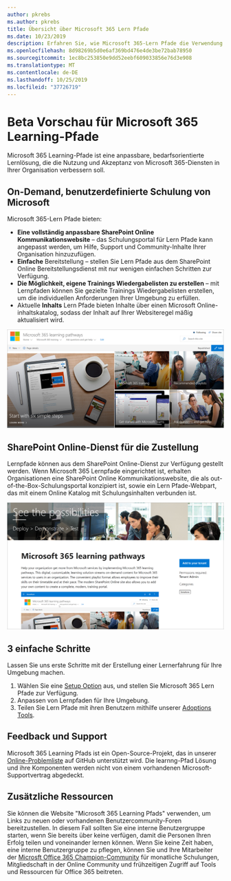 ```yaml
---
author: pkrebs
ms.author: pkrebs
title: Übersicht über Microsoft 365 Lern Pfade
ms.date: 10/23/2019
description: Erfahren Sie, wie Microsoft 365-Lern Pfade die Verwendung und Akzeptanz von Microsoft 365-Diensten in Ihrer Organisation beschleunigen können. Zu den Lernpfaden gehören ein benutzerdefiniertes SharePoint Online Webpart und eine moderne Schulungswebsite für SharePoint Online Kommunikation, die problemlos für Ihren Microsoft 365-Mandanten bereitgestellt werden kann.
ms.openlocfilehash: 8d98269b5d0e6af369bd476e4de3be72bab78950
ms.sourcegitcommit: 1ec8bc253850e9dd52eebf609033856e76d3e908
ms.translationtype: MT
ms.contentlocale: de-DE
ms.lasthandoff: 10/25/2019
ms.locfileid: "37726719"
---
```

# <a name="microsoft-365-learning-pathways-beta-preview"></a>Beta Vorschau für Microsoft 365 Learning-Pfade
Microsoft 365 Learning-Pfade ist eine anpassbare, bedarfsorientierte Lernlösung, die die Nutzung und Akzeptanz von Microsoft 365-Diensten in Ihrer Organisation verbessern soll.  

## <a name="on-demand-custom-training-from-microsoft"></a>On-Demand, benutzerdefinierte Schulung von Microsoft

Microsoft 365-Lern Pfade bieten:

- **Eine vollständig anpassbare SharePoint Online Kommunikationswebsite** – das Schulungsportal für Lern Pfade kann angepasst werden, um Hilfe, Support und Community-Inhalte Ihrer Organisation hinzuzufügen.
- **Einfache** Bereitstellung – stellen Sie Lern Pfade aus dem SharePoint Online Bereitstellungsdienst mit nur wenigen einfachen Schritten zur Verfügung.
- **Die Möglichkeit, eigene Trainings Wiedergabelisten zu erstellen** – mit Lernpfaden können Sie gezielte Trainings Wiedergabelisten erstellen, um die individuellen Anforderungen Ihrer Umgebung zu erfüllen.
- Aktuelle **Inhalts** Lern Pfade bieten Inhalte über einen Microsoft Online-inhaltskatalog, sodass der Inhalt auf Ihrer Websiteregel mäßig aktualisiert wird.

![CG-Introducing. png](media/cg-introducing.png)

## <a name="sharepoint-online-provisioning-service"></a>SharePoint Online-Dienst für die Zustellung 
Lernpfade können aus dem SharePoint Online-Dienst zur Verfügung gestellt werden. Wenn Microsoft 365 Lernpfade eingerichtet ist, erhalten Organisationen eine SharePoint Online Kommunikationswebsite, die als out-of-the-Box-Schulungsportal konzipiert ist, sowie ein Lern Pfade-Webpart, das mit einem Online Katalog mit Schulungsinhalten verbunden ist. 

![CG-Provision. png](media/cg-provision.png)

## <a name="3-easy-steps"></a>3 einfache Schritte
Lassen Sie uns erste Schritte mit der Erstellung einer Lernerfahrung für Ihre Umgebung machen.
1. Wählen Sie eine [Setup Option](custom_setupoptions.md) aus, und stellen Sie Microsoft 365 Lern Pfade zur Verfügung.  
2. Anpassen von Lernpfaden für Ihre Umgebung.
3. Teilen Sie Lern Pfade mit ihren Benutzern mithilfe unserer [Adoptions Tools](driveadoption.md).

## <a name="feedback-and-support"></a>Feedback und Support

Microsoft 365 Learning Pfads ist ein Open-Source-Projekt, das in unserer [Online-Problemliste](https://aka.ms/CustomLearningHelp) auf GitHub unterstützt wird. Die learnng-Pfad Lösung und ihre Komponenten werden nicht von einem vorhandenen Microsoft-Supportvertrag abgedeckt.  

## <a name="additional-resources"></a>Zusätzliche Ressourcen
Sie können die Website "Microsoft 365 Learning Pfads" verwenden, um Links zu neuen oder vorhandenen Benutzercommunity-Foren bereitzustellen. In diesem Fall sollten Sie eine interne Benutzergruppe starten, wenn Sie bereits über keine verfügen, damit die Personen Ihren Erfolg teilen und voneinander lernen können.  Wenn Sie keine Zeit haben, eine interne Benutzergruppe zu pflegen, können Sie und Ihre Mitarbeiter der [Microsft Office 365 Champion-Community](https://aka.ms/O365Champions) für monatliche Schulungen, Mitgliedschaft in der Online Community und frühzeitigen Zugriff auf Tools und Ressourcen für Office 365 beitreten.